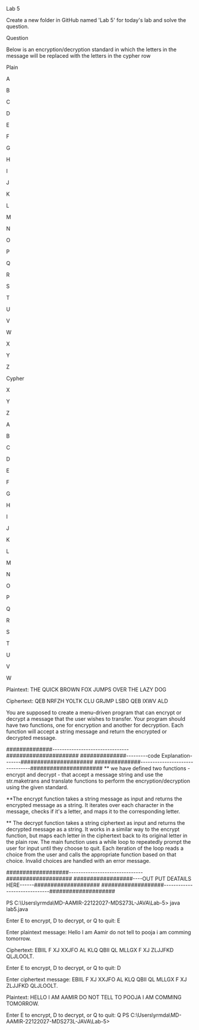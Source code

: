 Lab 5

Create a new folder in GitHub named 'Lab 5' for today's lab and solve the question.

Question

Below is an encryption/decryption standard in which the letters in the message will be replaced with the letters in the cypher row

Plain

A

B

C

D

E

F

G

H

I

J

K

L

M

N

O

P

Q

R

S

T

U

V

W

X

Y

Z

Cypher

X

Y

Z

A

B

C

D

E

F

G

H

I

J

K

L

M

N

O

P

Q

R

S

T

U

V

W

Plaintext:  THE QUICK BROWN FOX JUMPS OVER THE LAZY DOG

Ciphertext: QEB NRFZH YOLTK CLU GRJMP LSBO QEB IXWV ALD

You are supposed to create a menu-driven program that can encrypt or decrypt a message that the user wishes to transfer.
Your program should have two functions, one for encryption and another for decryption. Each function will accept a string message and return the encrypted or decrypted message.


##############--------------------------------######################
##############---------code Explanation-------######################
##############--------------------------------######################
** we have defined two functions - encrypt and decrypt - that accept a message string and use the str.maketrans and translate functions to perform the encryption/decryption using the given standard.

**The encrypt function takes a string message as input and returns the encrypted message as a string. It iterates over each character in the message, checks if it's a letter, and maps it to the corresponding letter.

** The decrypt function takes a string ciphertext as input and returns the decrypted message as a string. It works in a similar way to the encrypt function, but maps each letter in the ciphertext back to its original letter in the plain row.
The main function uses a while loop to repeatedly prompt the user for input until they choose to quit. Each iteration of the loop reads a choice from the user and calls the appropriate function based on that choice. Invalid choices are handled with an error message.


###################-------------------------------####################
 ##################----OUT PUT DEATAILS HERE------####################
 ###################------------------------------####################


 PS C:\Users\yrmda\MD-AAMIR-22122027-MDS273L-JAVA\Lab-5> java lab5.java

Enter E to encrypt, D to decrypt, or Q to quit: E

Enter plaintext message: Hello I am Aamir do not tell to pooja i am comming tomorrow.

Ciphertext: EBIIL F XJ XXJFO AL KLQ QBII QL MLLGX F XJ ZLJJFKD QLJLOOLT.

Enter E to encrypt, D to decrypt, or Q to quit: D

Enter ciphertext message: EBIIL F XJ XXJFO AL KLQ QBII QL MLLGX F XJ ZLJJFKD QLJLOOLT.

Plaintext: HELLO I AM AAMIR DO NOT TELL TO POOJA I AM COMMING TOMORROW.

Enter E to encrypt, D to decrypt, or Q to quit: Q
PS C:\Users\yrmda\MD-AAMIR-22122027-MDS273L-JAVA\Lab-5> 